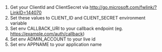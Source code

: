 1. Get your ClientId and ClientSecret via http://go.microsoft.com/fwlink/?LinkID=144070
2. Set these values to CLIENT_ID and CLIENT_SECRET environment variable
3. Set env CALLBACK_URI to your callback endpoint (eg. https://example.com/auth/callback)
4. Set env ADMIN_ACCOUNT to your live id
5. Set env APPNAME to your application name